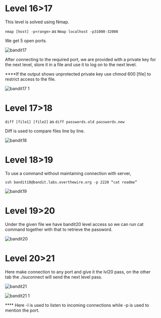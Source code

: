 # Level 16>17
This level is solved using Nmap.
 
` nmap [host] -p<range> `
as
` Nmap localhost -p31000-32000 `

We get 5 open ports.

![bandit17](https://github.com/user-attachments/assets/67af163e-ed1b-4a7e-88d0-a11d2f95f073)

After connecting to the required port, we are provided with a private key for the next level, store it in a file and use it to log on to the next level.


****If the output shows unprotected private key use chmod 600 [file] to restrict access to the file.

![bandit17 1](https://github.com/user-attachments/assets/81bb584e-e2f5-459a-bf8a-67782618b38b)

# Level 17>18
` diff [file1] [file2] ` as ` diff passwords.old passwords.new `

Diff is used to compare files line by line.

![bandit18](https://github.com/user-attachments/assets/3d30e9b3-ec18-4eed-9aa3-62f50429e45f)

# Level 18>19
To use a command without maintaining connection with server,

` ssh bandit18@bandit.labs.overthewire.org -p 2220 “cat readme” `

![bandit19](https://github.com/user-attachments/assets/d28ed06b-872d-4482-a8fc-42882a0ee910)


# Level 19>20
Under the given file we have bandit20 level access so we can run cat command together with that to retrieve the password.

![bandit20](https://github.com/user-attachments/assets/c2d69a0e-204f-4d6b-82ca-5c5a83261473)

# Level 20>21
Here make connection to any port and give it the lvl20 pass, on the other tab the ./suconnect
will send the next level pass.

![bandit21](https://github.com/user-attachments/assets/702dca3c-04d4-45e8-b5bd-e21f6583d23b)

![bandit21 1](https://github.com/user-attachments/assets/6fefd483-1031-4214-8126-d3be85e71414)

**** Here -l is used to listen to incoming connections while -p is used to mention the port.












